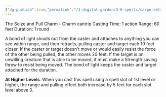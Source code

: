 ```yaml
---
{"dg-publish":true,"permalink":"/1-digital-garden/3-0-spells/carpe-retractum/"}
---
```


The Seize and Pull Charm - Charm cantrip 
Casting Time: 1 action 
Range: 60 feet 
Duration: 1 round 

A bond of light shoots out from the caster and attaches to anything you can see within range, and then retracts, pulling caster and target each 10 feet closer. If the caster or target doesn't move or would easily resist the force of the other being pulled, the other moves 20 feet. If the target is an unwilling creature that is able to be moved, it must make a Strength saving throw to resist being moved. The bond of light keeps the caster and target attached for the duration. 

**At Higher Levels**. When you cast this spell using a spell slot of 1st level or higher, the range and pulling effect both increase by 5 feet for each slot level above 0.